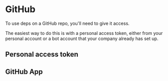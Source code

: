 # GitHub

To use deps on a GitHub repo,
you'll need to give it access.

The easiest way to do this is with a personal access token,
either from your personal account or a bot account that your company already has set up.

## Personal access token

## GitHub App
